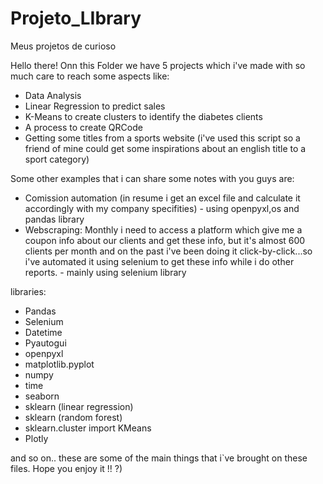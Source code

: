 # Projeto_LIbrary
Meus projetos de curioso

Hello there!
Onn this Folder we have 5 projects which i've made with so much care to reach some aspects like:
 - Data Analysis
 - Linear Regression to predict sales
 - K-Means to create clusters to identify the diabetes clients
 - A process to create QRCode
 - Getting some titles from a sports website (i've used this script so a friend of mine could get some inspirations about an english title to a sport category)
 
 Some other examples that i can share some notes with you guys are:
 - Comission automation (in resume i get an excel file and calculate it accordingly with my company specifities) - using openpyxl,os and pandas library
 - Webscraping: Monthly i need to access a platform which give me a coupon info about our clients and get these info, but it's almost 600 clients per month and on the past i've been doing it click-by-click...so i've automated it using selenium to get these info while i do other reports. - mainly using selenium library
 
 libraries:
- Pandas
- Selenium
- Datetime
- Pyautogui
- openpyxl
- matplotlib.pyplot
- numpy
- time
- seaborn
- sklearn (linear regression)
- sklearn (random forest)
- sklearn.cluster import KMeans
- Plotly

and so on.. these are some of the main things that i`ve brought on these files.
Hope you enjoy it !!
?)
